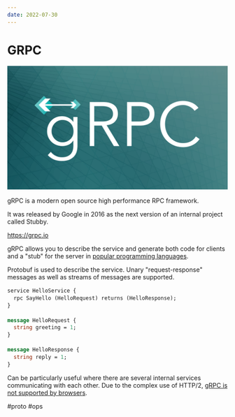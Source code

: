 ```yaml
---
date: 2022-07-30
---
```


# GRPC

![GRPC logo](grpc.png)

gRPC is a modern open source high performance RPC framework.

It was released by Google in 2016 as the next version of an internal project
called Stubby.

https://grpc.io

gRPC allows you to describe the service and generate both code for clients and
a "stub" for the server in [popular programming languages](https://grpc.io/docs/languages/).

Protobuf is used to describe the service.
Unary "request-response" messages as well as streams of messages are supported.

```proto
service HelloService {
  rpc SayHello (HelloRequest) returns (HelloResponse);
}

message HelloRequest {
  string greeting = 1;
}

message HelloResponse {
  string reply = 1;
}
```

Can be particularly useful where there are several internal services
communicating with each other. Due to the complex use of HTTP/2,
[gRPC is not supported by browsers](https://grpc.io/blog/state-of-grpc-web/).

#proto #ops
